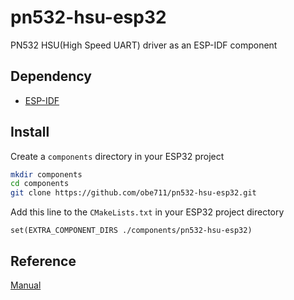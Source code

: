 # pn532-hsu-esp32

PN532 HSU(High Speed UART) driver as an ESP-IDF component

## Dependency

- [ESP-IDF](https://github.com/espressif/esp-idf)

## Install

Create a `components` directory in your ESP32 project

```sh
mkdir components
cd components
git clone https://github.com/obe711/pn532-hsu-esp32.git
```

Add this line to the `CMakeLists.txt` in your ESP32 project directory

```
set(EXTRA_COMPONENT_DIRS ./components/pn532-hsu-esp32)
```

## Reference

[Manual](./docs/Manual.pdf)
